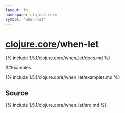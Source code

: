 ```yaml
---
layout: fn
namespace: clojure.core
symbol: "when-let"
---
```


# [clojure.core](../)/when-let

{% include 1.5.1/clojure.core/when_let/docs.md %}

##Examples

{% include 1.5.1/clojure.core/when_let/examples.md %}
## Source
{% include 1.5.1/clojure.core/when_let/src.md %}


